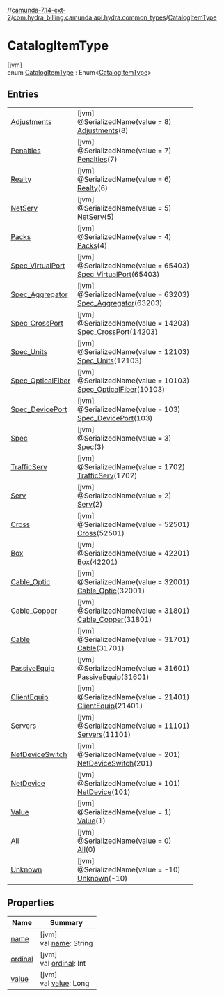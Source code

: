 //[camunda-7.14-ext-2](../../../index.md)/[com.hydra_billing.camunda.api.hydra.common_types](../index.md)/[CatalogItemType](index.md)

# CatalogItemType

[jvm]\
enum [CatalogItemType](index.md) : Enum<[CatalogItemType](index.md)>

## Entries

| | |
|---|---|
| [Adjustments](-adjustments/index.md) | [jvm]<br>@SerializedName(value = 8)<br>[Adjustments](-adjustments/index.md)(8) |
| [Penalties](-penalties/index.md) | [jvm]<br>@SerializedName(value = 7)<br>[Penalties](-penalties/index.md)(7) |
| [Realty](-realty/index.md) | [jvm]<br>@SerializedName(value = 6)<br>[Realty](-realty/index.md)(6) |
| [NetServ](-net-serv/index.md) | [jvm]<br>@SerializedName(value = 5)<br>[NetServ](-net-serv/index.md)(5) |
| [Packs](-packs/index.md) | [jvm]<br>@SerializedName(value = 4)<br>[Packs](-packs/index.md)(4) |
| [Spec_VirtualPort](-spec_-virtual-port/index.md) | [jvm]<br>@SerializedName(value = 65403)<br>[Spec_VirtualPort](-spec_-virtual-port/index.md)(65403) |
| [Spec_Aggregator](-spec_-aggregator/index.md) | [jvm]<br>@SerializedName(value = 63203)<br>[Spec_Aggregator](-spec_-aggregator/index.md)(63203) |
| [Spec_CrossPort](-spec_-cross-port/index.md) | [jvm]<br>@SerializedName(value = 14203)<br>[Spec_CrossPort](-spec_-cross-port/index.md)(14203) |
| [Spec_Units](-spec_-units/index.md) | [jvm]<br>@SerializedName(value = 12103)<br>[Spec_Units](-spec_-units/index.md)(12103) |
| [Spec_OpticalFiber](-spec_-optical-fiber/index.md) | [jvm]<br>@SerializedName(value = 10103)<br>[Spec_OpticalFiber](-spec_-optical-fiber/index.md)(10103) |
| [Spec_DevicePort](-spec_-device-port/index.md) | [jvm]<br>@SerializedName(value = 103)<br>[Spec_DevicePort](-spec_-device-port/index.md)(103) |
| [Spec](-spec/index.md) | [jvm]<br>@SerializedName(value = 3)<br>[Spec](-spec/index.md)(3) |
| [TrafficServ](-traffic-serv/index.md) | [jvm]<br>@SerializedName(value = 1702)<br>[TrafficServ](-traffic-serv/index.md)(1702) |
| [Serv](-serv/index.md) | [jvm]<br>@SerializedName(value = 2)<br>[Serv](-serv/index.md)(2) |
| [Cross](-cross/index.md) | [jvm]<br>@SerializedName(value = 52501)<br>[Cross](-cross/index.md)(52501) |
| [Box](-box/index.md) | [jvm]<br>@SerializedName(value = 42201)<br>[Box](-box/index.md)(42201) |
| [Cable_Optic](-cable_-optic/index.md) | [jvm]<br>@SerializedName(value = 32001)<br>[Cable_Optic](-cable_-optic/index.md)(32001) |
| [Cable_Copper](-cable_-copper/index.md) | [jvm]<br>@SerializedName(value = 31801)<br>[Cable_Copper](-cable_-copper/index.md)(31801) |
| [Cable](-cable/index.md) | [jvm]<br>@SerializedName(value = 31701)<br>[Cable](-cable/index.md)(31701) |
| [PassiveEquip](-passive-equip/index.md) | [jvm]<br>@SerializedName(value = 31601)<br>[PassiveEquip](-passive-equip/index.md)(31601) |
| [ClientEquip](-client-equip/index.md) | [jvm]<br>@SerializedName(value = 21401)<br>[ClientEquip](-client-equip/index.md)(21401) |
| [Servers](-servers/index.md) | [jvm]<br>@SerializedName(value = 11101)<br>[Servers](-servers/index.md)(11101) |
| [NetDeviceSwitch](-net-device-switch/index.md) | [jvm]<br>@SerializedName(value = 201)<br>[NetDeviceSwitch](-net-device-switch/index.md)(201) |
| [NetDevice](-net-device/index.md) | [jvm]<br>@SerializedName(value = 101)<br>[NetDevice](-net-device/index.md)(101) |
| [Value](-value/index.md) | [jvm]<br>@SerializedName(value = 1)<br>[Value](-value/index.md)(1) |
| [All](-all/index.md) | [jvm]<br>@SerializedName(value = 0)<br>[All](-all/index.md)(0) |
| [Unknown](-unknown/index.md) | [jvm]<br>@SerializedName(value = -10)<br>[Unknown](-unknown/index.md)(-10) |

## Properties

| Name | Summary |
|---|---|
| [name](index.md#1674523973%2FProperties%2F1949605733) | [jvm]<br>val [name](index.md#1674523973%2FProperties%2F1949605733): String |
| [ordinal](index.md#-827133991%2FProperties%2F1949605733) | [jvm]<br>val [ordinal](index.md#-827133991%2FProperties%2F1949605733): Int |
| [value](value.md) | [jvm]<br>val [value](value.md): Long |
